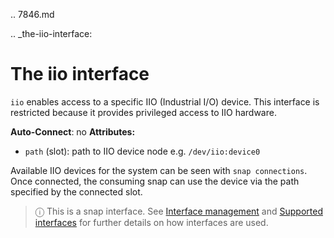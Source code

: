.. 7846.md

.. _the-iio-interface:

# The iio interface

`iio` enables access to a specific IIO (Industrial I/O) device. This interface is restricted because it provides privileged access to IIO hardware.

**Auto-Connect**: no
**Attributes:**
  * `path` (slot): path to IIO device node e.g. `/dev/iio:device0`

Available IIO devices for the system can be seen with `snap connections`. Once connected, the consuming snap can use the device via the path specified by the connected slot.

> ⓘ  This is a snap interface. See [Interface management](/t/interface-management/6154) and [Supported interfaces](/t/supported-interfaces/7744) for further details on how interfaces are used.